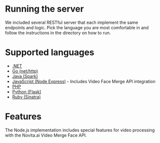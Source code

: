 # Running the server

We included several RESTful server that each implement the same endpoints and logic.
Pick the language you are most comfortable in and follow the instructions in the directory on how to run.

# Supported languages

* [.NET](dotnet/README.md)
* [Go (net/http)](go/README.md)
* [Java (Spark)](java/README.md)
* [JavaScript (Node Express)](node/README.md) - Includes Video Face Merge API integration
* [PHP](php/README.md)
* [Python (Flask)](python/README.md)
* [Ruby (Sinatra)](ruby/README.md)

# Features

The Node.js implementation includes special features for video processing with the Novita.ai Video Merge Face API.
